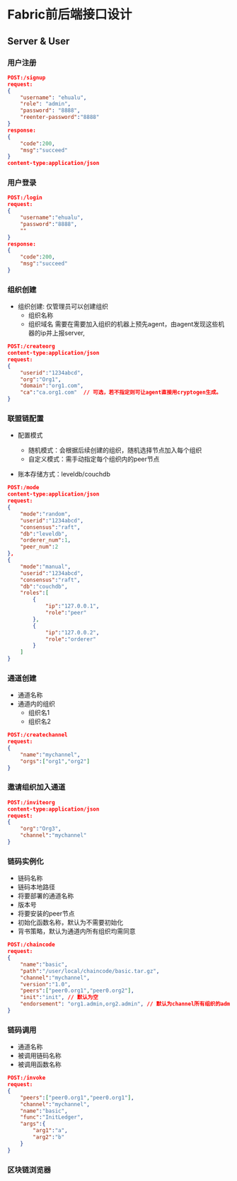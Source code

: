 # Fabric前后端接口设计

## Server & User 
### 用户注册
```json
POST:/signup
request:
{
    "username": "ehualu",
    "role": "admin",
    "password": "8888",
    "reenter-password":"8888"
}
response:
{
    "code":200,
    "msg":"succeed"
}
content-type:application/json
```

### 用户登录
```json
POST:/login
request:
{
    "username":"ehualu",
    "password":"8888",
    ""
}
response:
{
    "code":200,
    "msg":"succeed"
}
```

### 组织创建
- 组织创建: 仅管理员可以创建组织
    - 组织名称
    - 组织域名
需要在需要加入组织的机器上预先agent，由agent发现这些机器的ip并上报server,
```json
POST:/createorg
content-type:application/json
request:
{
    "userid":"1234abcd",
    "org":"Org1",
    "domain":"org1.com",
    "ca":"ca.org1.com"  // 可选，若不指定则可让agent直接用cryptogen生成。
}
```

### 联盟链配置
- 配置模式
    - 随机模式：会根据后续创建的组织，随机选择节点加入每个组织
    - 自定义模式：需手动指定每个组织内的peer节点

- 账本存储方式：leveldb/couchdb

```json
POST:/mode
content-type:application/json
request:
{
    "mode":"random",
    "userid":"1234abcd",
    "consensus":"raft",
    "db":"leveldb",
    "orderer_num":1,
    "peer_num":2
},
{
    "mode":"manual",
    "userid":"1234abcd",
    "consensus":"raft",
    "db":"couchdb",
    "roles":[
        {
            "ip":"127.0.0.1",
            "role":"peer"
        },
        {
            "ip":"127.0.0.2",
            "role":"orderer"
        }
    ]
}
```

### 通道创建
- 通道名称
- 通道内的组织
    - 组织名1
    - 组织名2
```json
POST:/createchannel
request:
{
    "name":"mychannel",
    "orgs":["org1","org2"]
}
```

### 邀请组织加入通道
```json
POST:/inviteorg
content-type:application/json
request:
{
    "org":"Org3",
    "channel":"mychannel"
}
```

### 链码实例化
- 链码名称
- 链码本地路径
- 将要部署的通道名称
- 版本号
- 将要安装的peer节点
- 初始化函数名称，默认为不需要初始化
- 背书策略，默认为通道内所有组织均需同意

```json
POST:/chaincode
request:
{
    "name":"basic",
    "path":"/user/local/chaincode/basic.tar.gz",
    "channel":"mychannel",
    "version":"1.0",
    "peers":["peer0.org1","peer0.org2"],
    "init":"init", // 默认为空
    "endorsement": "org1.admin,org2.admin", // 默认为channel所有组织的admin均需同意
}
```

### 链码调用
- 通道名称
- 被调用链码名称
- 被调用函数名称
```json
POST:/invoke
request:
{
    "peers":["peer0.org1","peer0.org1"],
    "channel":"mychannel",
    "name":"basic",
    "func":"InitLedger",
    "args":{
        "arg1":"a",
        "arg2":"b"
    }
}
```

### 区块链浏览器